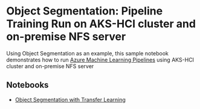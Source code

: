 # Object Segmentation: Pipeline Training Run on AKS-HCI cluster and on-premise NFS server

Using Object Segmentation as an example, this sample notebook demonstrates how to run [Azure Machine Learning Pipelines](https://aka.ms/aml-pipelines) using AKS-HCI cluster and on-premise NFS server

## Notebooks

* [Object Segmentation with Transfer Learning](object_segmentation-akshci.ipynb)


 






   
